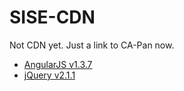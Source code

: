 SISE-CDN
========
Not CDN yet. Just a link to CA-Pan now.

* [AngularJS v1.3.7](http://ca.sise.com.cn/file/?/file/view-NNGTBCV.html)
* [jQuery v2.1.1](http://ca.sise.com.cn/file/?/file/view-ZNGTBHD.html)
